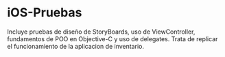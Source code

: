 iOS-Pruebas
===========

Incluye pruebas de diseño de StoryBoards,  uso de ViewController, fundamentos de POO en Objective-C y uso de delegates. Trata de replicar el funcionamiento de la aplicacion de inventario.

